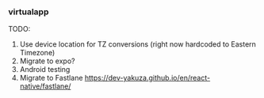 ### virtualapp

TODO:

1) Use device location for TZ conversions (right now hardcoded to Eastern Timezone)
2) Migrate to expo?
3) Android testing
4) Migrate to Fastlane https://dev-yakuza.github.io/en/react-native/fastlane/
